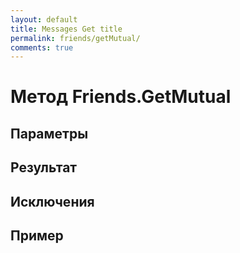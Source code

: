 ```yaml
---
layout: default
title: Messages Get title
permalink: friends/getMutual/
comments: true
---
```


# Метод Friends.GetMutual

## Параметры

## Результат

## Исключения

## Пример
```csharp

```
